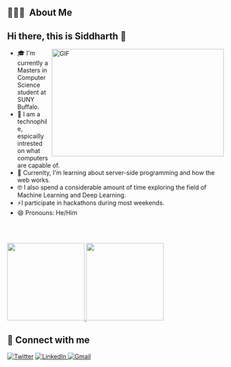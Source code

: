 ## 👨🏻‍💻 &nbsp;About Me
## Hi there, this is Siddharth 👋
<img align="right" alt="GIF" src="https://user-images.githubusercontent.com/53928899/118505087-b90c0380-b749-11eb-993b-cc51234ad81d.gif" width="400" height="250" />

- 🎓 I'm currently a Masters in Computer Science student at SUNY Buffalo.
- 🔭 I am a technophile, espicailly intrested on what computers are capable of.
- 🌱 Currenlty, I'm learning about server-side programming and how the web works.
- 🤓 I also spend a considerable amount of time exploring the field of Machine Learning and Deep Learning.
-  ⚡I participate in hackathons during most weekends.
- 😄 Pronouns: He/Him

<br>
<br>
<p>
<a href="https://github.com/siddharthc30">
  <img height="180em" src="https://github-readme-stats-eight-theta.vercel.app/api?username=siddharthc30&show_icons=true&theme=algolia&include_all_commits=false&count_private=true"/>
  <img height="180em" src="https://github-readme-stats-eight-theta.vercel.app/api/top-langs/?username=siddharthc30&layout=compact&langs_count=8&theme=algolia"/>
</a>
</p>

##  💬 Connect with me
<p align="left">
 
  <a href="https://twitter.com/SiddharthC30"><img alt="Twitter" title="Twitter" src="https://img.shields.io/badge/-Twitter-1DA1F2?style=for-the-badge&logo=twitter&logoColor=white"/></a>
  <a href="https://www.linkedin.com/in/siddharth-cilamkoti-a667691b0/"><img alt="LinkedIn" title="LinkedIn" src="https://img.shields.io/badge/-LinkedIn-0077B5?style=for-the-badge&logo=linkedin&logoColor=white"/>
  </a>
  <a href="mailto:siddharthcilamkoti@gmail.com?subject=Hola%20Jiji"><img src="https://img.shields.io/badge/gmail-%23D14836.svg?&style=for-the-badge&logo=gmail&logoColor=white" alt="Gmail"/>
  </a>
</p>
<!--
**siddharthc30/siddharthc30** is a ✨ _special_ ✨ repository because its `README.md` (this file) appears on your GitHub profile.

Here are some ideas to get you started:


- 🌱 I’m currently learning ...
- 👯 I’m looking to collaborate on ...
- 🤔 I’m looking for help with ...
- 💬 Ask me about ...
- 📫 How to reach me: ...

- ⚡ Fun fact: ...
-->

